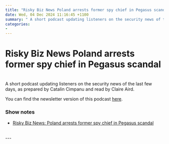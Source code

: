 ```yaml
---
title: "Risky Biz News Poland arrests former spy chief in Pegasus scandal"
date: Wed, 04 Dec 2024 11:16:45 +1100
summary: " A short podcast updating listeners on the security news of the last few days, as prepared by Catalin Cimpanu and read by"
categories: 
- 
---
```

# Risky Biz News Poland arrests former spy chief in Pegasus scandal


<br/>
A short podcast updating listeners on the security news of the last few days, as prepared by Catalin Cimpanu and read by Claire Aird.

You can find the newsletter version of this podcast [here](https://news.risky.biz).

### Show notes

-   [Risky Biz News: Poland arrests former spy chief in Pegasus scandal](https://news.risky.biz/risky-biz-news-poland-arrests-former-spy-chief-in-pegasus-scandal/)

<br/>
---
